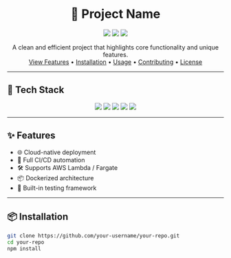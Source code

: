<!-- README.md -->

<h1 align="center">🚀 Project Name</h1>

<p align="center">
  <img src="https://img.shields.io/badge/status-active-brightgreen.svg" />
  <img src="https://img.shields.io/github/languages/top/your-username/your-repo.svg" />
  <img src="https://img.shields.io/github/license/your-username/your-repo.svg" />
</p>

<p align="center">
  A clean and efficient project that highlights core functionality and unique features.<br />
  <a href="#features">View Features</a> • 
  <a href="#installation">Installation</a> • 
  <a href="#usage">Usage</a> • 
  <a href="#contributing">Contributing</a> • 
  <a href="#license">License</a>
</p>

---

## 🔧 Tech Stack

<div align="center">
  <img src="https://img.shields.io/badge/AWS-Lambda-orange?logo=amazonaws" />
  <img src="https://img.shields.io/badge/Terraform-Cloud%20Infra-blueviolet?logo=terraform" />
  <img src="https://img.shields.io/badge/Docker-Container-blue?logo=docker" />
  <img src="https://img.shields.io/badge/Node.js-Backend-green?logo=node.js" />
  <img src="https://img.shields.io/badge/React-Frontend-lightblue?logo=react" />
</div>

---

## ✨ Features

- 🌐 Cloud-native deployment
- 🔄 Full CI/CD automation
- 🛠 Supports AWS Lambda / Fargate
- 📦 Dockerized architecture
- 🧪 Built-in testing framework

---

## 📦 Installation

```bash
git clone https://github.com/your-username/your-repo.git
cd your-repo
npm install
